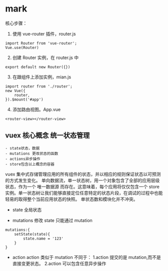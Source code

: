 # mark

核心步骤：

1. 使用 vue-router 插件，router.js

```
import Router from 'vue-router';
Vue.use(Router)
```

2. 创建 Router 实例，在 router.js 中

```
export default new Router({})
```

3. 在跟组件上添加实例，mian.js

```
import router from './router';
new Vue({
    router,
}).$mount('#app')
```

4. 添加路由视图。App.vue

```
<router-view></router-view>
```

## vuex 核心概念 统一状态管理

    - state状态，数据
    - mutations 更改状态的函数
    - actions异步操作
    - store包含以上概念的容器

vuex 集中式存储管理应用的所有组件的状态，并以相应的规则保证状态以可预测的方式发生变化。
单向数据流，单一状态树，用一个对象包含了全部的应用层级状态，作为一个 唯一数据源 而存在。这意味着，每个应用将仅仅包含一个 store 实例。单一状态树让我们能够直接定位任意特定的状态片段，在调试的过程中也能轻易的取得整个当前应用状态的快照。
单状态数和模块化并不冲突。

- state
  全局状态

- mutations
  修改 state 只能通过 mutation

```
mutations:{
    setState(state){
        state.name = '123'
    }
}
```

- action
  action 类似于 mutation 不同于：
  1.action 提交的是 mutation,而不是直接变更状态。
  2.action 可以包含任意异步操作
